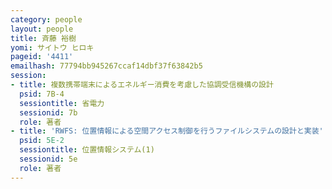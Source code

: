```yaml
---
category: people
layout: people
title: 斉藤 裕樹
yomi: サイトウ ヒロキ
pageid: '4411'
emailhash: 77794bb945267ccaf14dbf37f63842b5
session:
- title: 複数携帯端末によるエネルギー消費を考慮した協調受信機構の設計
  psid: 7B-4
  sessiontitle: 省電力
  sessionid: 7b
  role: 著者
- title: 'RWFS: 位置情報による空間アクセス制御を行うファイルシステムの設計と実装'
  psid: 5E-2
  sessiontitle: 位置情報システム(1)
  sessionid: 5e
  role: 著者
---
```


